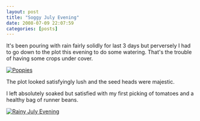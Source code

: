 ```yaml
---
layout: post
title: "Soggy July Evening"
date: 2008-07-09 22:07:59
categories: [posts]
---
```


It's been pouring with rain fairly solidly for last 3 days but perversely I had to go down to the plot this evening to do some watering. That's the trouble of having some crops under cover.

[![Poppies](https://farm4.static.flickr.com/3240/2652981083_fea64f72e2.jpg)](https://www.flickr.com/photos/warriorwomen/2652981083/)

The plot looked satisfyingly lush and the seed heads were majestic.

I left absolutely soaked but satisfied with my first picking of tomatoes and a healthy bag of runner beans.

[![Rainy July Evening](https://farm4.static.flickr.com/3231/2653815054_35762b0301.jpg)](https://www.flickr.com/photos/warriorwomen/2653815054/)
